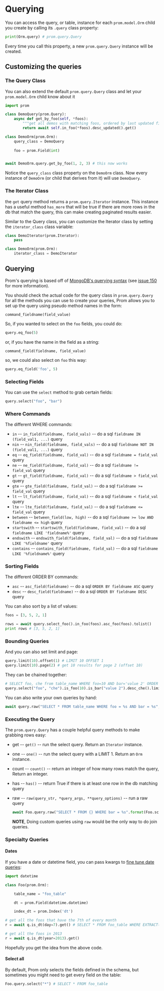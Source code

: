 # Querying

You can access the query, or table, instance for each `prom.model.Orm` child you create by calling its `.query` class property:

```python
print(Orm.query) # prom.query.Query
```

Every time you call this property, a new `prom.query.Query` instance will be created.


## Customizing the queries

### The Query Class

You can also extend the default `prom.query.Query` class and let your `prom.model.Orm` child know about it

```python
import prom

class DemoQuery(prom.Query):
    async def get_by_foo(self, *foos):
        """get all demos with matching foos, ordered by last updated first"""
        return await self.in_foo(*foos).desc_updated().get()

class DemoOrm(prom.Orm):
    query_class = DemoQuery
    
    foo = prom.Field(int)


await DemoOrm.query.get_by_foo(1, 2, 3) # this now works
```

Notice the `query_class` class property on the `DemoOrm` class. Now every instance of `DemoOrm` (or child that derives from it) will use `DemoQuery`.


### The Iterator Class

the `get` query method returns a `prom.query.Iterator` instance. This instance has a useful method `has_more` that will be true if there are more rows in the db that match the query, this can make creating paginated results easier.

Similar to the Query class, you can customize the Iterator class by setting the `iterator_class` class variable:

```python
class DemoIterator(prom.Iterator):
    pass

class DemoOrm(prom.Orm):
    iterator_class = DemoIterator
```


## Querying

Prom's querying is based off of [MongoDB's querying syntax](https://www.mongodb.com/docs/manual/reference/operator/query/) (see [issue 150](https://github.com/Jaymon/prom/issues/150) for more information).

You should check the actual code for the query class in `prom.query.Query` for all the methods you can use to create your queries, Prom allows you to set up the query using pseudo method names in the form:

    command_fieldname(field_value)

So, if you wanted to select on the `foo` fields, you could do:

```python
query.eq_foo(5)
```

or, if you have the name in the field as a string:

    command_field(fieldname, field_value)

so, we could also select on `foo` this way:

```python
query.eq_field('foo', 5)
```

### Selecting Fields

You can use the `select` method to grab certain fields:

```python
query.select("foo", "bar")
```


### Where Commands

The different WHERE commands:

  * `in` -- `in_field(fieldname, field_vals)` -- do a sql `fieldname IN (field_val1, ...)` query
  * `nin` -- `nin_field(fieldname, field_vals)` -- do a sql `fieldname NOT IN (field_val1, ...)` query
  * `eq` -- `eq_field(fieldname, field_val)` -- do a sql `fieldname = field_val` query
  * `ne` -- `ne_field(fieldname, field_val)` -- do a sql `fieldname != field_val` query
  * `gt` -- `gt_field(fieldname, field_val)` -- do a sql `fieldname > field_val` query
  * `gte` -- `gte_field(fieldname, field_val)` -- do a sql `fieldname >= field_val` query
  * `lt` -- `lt_field(fieldname, field_val)` -- do a sql `fieldname < field_val` query
  * `lte` -- `lte_field(fieldname, field_val)` -- do a sql `fieldname <= field_val` query
  * `between` -- `between_field(low, high)` -- do a sql `fieldname >= low AND fieldname <= high` query
  * `startswith` -- `startswith_field(fieldname, field_val)` -- do a sql `fieldname LIKE 'fieldname%'` query
  * `endswith` -- `endswith_field(fieldname, field_val)` -- do a sql `fieldname LIKE '%fieldname'` query
  * `contains` -- `contains_field(fieldname, field_val)` -- do a sql `fieldname LIKE '%fieldname%'` query


### Sorting Fields

The different ORDER BY commands:

  * `asc` -- `asc_field(fieldname)` -- do a sql `ORDER BY fieldname ASC` query
  * `desc` -- `desc_field(fieldname)` -- do a sql `ORDER BY fieldname DESC` query

You can also sort by a list of values:

```python
foos = [3, 5, 2, 1]

rows = await query.select_foo().in_foo(foos).asc_foo(foos).tolist()
print rows # [3, 5, 2, 1]
```


### Bounding Queries

And you can also set limit and page:

```python
query.limit(10).offset(1) # LIMIT 10 OFFSET 1
query.limit(10).page(2) # get 10 results for page 2 (offset 10)
```

They can be chained together:

```python
# SELECT foo, che from table_name WHERE foo=10 AND bar='value 2' ORDER BY che DESC LIMIT 5
query.select("foo", "che").is_foo(10).is_bar("value 2").desc_che().limit(5).get()
```

You can also write your own queries by hand:

```python
await query.raw("SELECT * FROM table_name WHERE foo = %s AND bar = %s", [10, "value 2"])
```


### Executing the Query

The `prom.query.Query` has a couple helpful query methods to make grabbing rows easy:

  * get -- `get()` -- run the select query. Return an `Iterator` instance.
  * one -- `one()` -- run the select query with a LIMIT 1. Return an `Orm` instance.
  * count -- `count()` -- return an integer of how many rows match the query, Return an integer.
  * has -- `has()` -- return True if there is at least one row in the db matching query
  * raw -- `raw(query_str, *query_args, **query_options)` -- run a raw query

      ```python
      await Foo.query.raw("SELECT * FROM {} WHERE bar = %s".format(Foo.schema), ["bar value"])
      ```

    **NOTE**, Doing custom queries using `raw` would be the only way to do join queries.


### Specialty Queries

#### Dates

If you have a date or datetime field, you can pass kwargs to [fine tune date queries](http://www.postgresql.org/docs/8.3/static/functions-datetime.html#FUNCTIONS-DATETIME-EXTRACT):

```python
import datetime

class Foo(prom.Orm):

    table_name = "foo_table"

    dt = prom.Field(datetime.datetime)

    index_dt = prom.Index('dt')

# get all the foos that have the 7th of every month
r = await q.is_dt(day=7).get() # SELECT * FROM foo_table WHERE EXTRACT(DAY FROM dt) = 7

# get all the foos in 2013
r = await q.is_dt(year=2013).get()
```

Hopefully you get the idea from the above code.


#### Select all

By default, Prom only selects the fields defined in the schema, but sometimes you might need to get every field on the table:

```python
Foo.query.select("*") # SELECT * FROM foo_table
```

